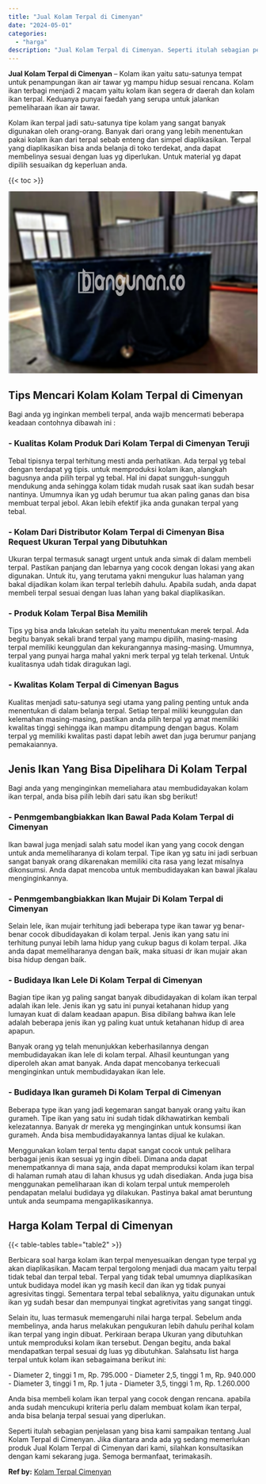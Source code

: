 ```yaml
---
title: "Jual Kolam Terpal di Cimenyan"
date: "2024-05-01"
categories: 
  - "harga"
description: "Jual Kolam Terpal di Cimenyan. Seperti itulah sebagian penjelasan yang bisa kami sampaikan tentang Jual Kolam Terpal di Cimenyan. Jika diantara anda ada yg s..."
---
```


**Jual Kolam Terpal di Cimenyan** – Kolam ikan yaitu satu-satunya tempat untuk penampungan ikan air tawar yg mampu hidup sesuai rencana. Kolam ikan terbagi menjadi 2 macam yaitu kolam ikan segera dr daerah dan kolam ikan terpal. Keduanya punyai faedah yang serupa untuk jalankan pemeliharaan ikan air tawar.

Kolam ikan terpal jadi satu-satunya tipe kolam yang sangat banyak digunakan oleh orang-orang. Banyak dari orang yang lebih menentukan pakai kolam ikan dari terpal sebab enteng dan simpel diaplikasikan. Terpal yang diaplikasikan bisa anda belanja di toko terdekat, anda dapat membelinya sesuai dengan luas yg diperlukan. Untuk material yg dapat dipilih sesuaikan dg keperluan anda.

{{< toc >}}

![Jual Kolam Terpal di Cimenyan](/images/jual-kolam-terpal-56.png)

## Tips Mencari Kolam Kolam Terpal di Cimenyan

Bagi anda yg inginkan membeli terpal, anda wajib mencermati beberapa keadaan contohnya dibawah ini :

### \- Kualitas Kolam Produk Dari Kolam Terpal di Cimenyan Teruji

Tebal tipisnya terpal terhitung mesti anda perhatikan. Ada terpal yg tebal dengan terdapat yg tipis. untuk memproduksi kolam ikan, alangkah bagusnya anda pilih terpal yg tebal. Hal ini dapat sungguh-sungguh mendukung anda sehingga kolam tidak mudah rusak saat ikan sudah besar nantinya. Umumnya ikan yg udah berumur tua akan paling ganas dan bisa membuat terpal jebol. Akan lebih efektif jika anda gunakan terpal yang tebal.

### \- Kolam Dari Distributor Kolam Terpal di Cimenyan Bisa Request Ukuran Terpal yang Dibutuhkan

Ukuran terpal termasuk sanagt urgent untuk anda simak di dalam membeli terpal. Pastikan panjang dan lebarnya yang cocok dengan lokasi yang akan digunakan. Untuk itu, yang terutama yakni mengukur luas halaman yang bakal dijadikan kolam ikan terpal terlebih dahulu. Apabila sudah, anda dapat membeli terpal sesuai dengan luas lahan yang bakal diaplikasikan.

### \- Produk Kolam Terpal Bisa Memilih

Tips yg bisa anda lakukan setelah itu yaitu menentukan merek terpal. Ada begitu banyak sekali brand terpal yang mampu dipilih, masing-masing terpal memiliki keunggulan dan kekurangannya masing-masing. Umumnya, terpal yang punyai harga mahal yakni merk terpal yg telah terkenal. Untuk kualitasnya udah tidak diragukan lagi.

### \- Kwalitas Kolam Terpal di Cimenyan Bagus

Kualitas menjadi satu-satunya segi utama yang paling penting untuk anda menentukan di dalam belanja terpal. Setiap terpal miliki keunggulan dan kelemahan masing-masing, pastikan anda pilih terpal yg amat memiliki kwalitas tinggi sehingga ikan mampu ditampung dengan bagus. Kolam terpal yg memiliki kwalitas pasti dapat lebih awet dan juga berumur panjang pemakaiannya.

## Jenis Ikan Yang Bisa Dipelihara Di Kolam Terpal

Bagi anda yang menginginkan memeliahara atau membudidayakan kolam ikan terpal, anda bisa pilih lebih dari satu ikan sbg berikut!

### \- Penmgembangbiakkan Ikan Bawal Pada Kolam Terpal di Cimenyan

Ikan bawal juga menjadi salah satu model ikan yang yang cocok dengan untuk anda memeliharanya di kolam terpal. Tipe ikan yg satu ini jadi serbuan sangat banyak orang dikarenakan memiliki cita rasa yang lezat misalnya dikonsumsi. Anda dapat mencoba untuk membudidayakan kan bawal jikalau menginginkannya.

### \- Penmgembangbiakkan Ikan Mujair Di Kolam Terpal di Cimenyan

Selain lele, ikan mujair terhitung jadi beberapa type ikan tawar yg benar-benar cocok dibudidayakan di kolam terpal. Jenis ikan yang satu ini terhitung punyai lebih lama hidup yang cukup bagus di kolam terpal. Jika anda dapat memeliharanya dengan baik, maka situasi dr ikan mujair akan bisa hidup dengan baik.

### \- Budidaya Ikan Lele Di Kolam Terpal di Cimenyan

Bagian tipe ikan yg paling sangat banyak dibudidayakan di kolam ikan terpal adalah ikan lele. Jenis ikan yg satu ini punyai ketahanan hidup yang lumayan kuat di dalam keadaan apapun. Bisa dibilang bahwa ikan lele adalah beberapa jenis ikan yg paling kuat untuk ketahanan hidup di area apapun.

Banyak orang yg telah menunjukkan keberhasilannya dengan membudidayakan ikan lele di kolam terpal. Alhasil keuntungan yang diperoleh akan amat banyak. Anda dapat mencobanya terkecuali menginginkan untuk membudidayakan ikan lele.

### \- Budidaya Ikan gurameh Di Kolam Terpal di Cimenyan

Beberapa type ikan yang jadi kegemaran sangat banyak orang yaitu ikan gurameh. Tipe ikan yang satu ini sudah tidak dikhawatirkan kembali kelezatannya. Banyak dr mereka yg menginginkan untuk konsumsi ikan gurameh. Anda bisa membudidayakannya lantas dijual ke kulakan.

Menggunakan kolam terpal tentu dapat sangat cocok untuk pelihara berbagai jenis ikan sesuai yg ingin dibeli. Dimana anda dapat menempatkannya di mana saja, anda dapat memproduksi kolam ikan terpal di halaman rumah atau di lahan khusus yg udah disediakan. Anda juga bisa menggunakan pemeliharaan ikan di kolam terpal untuk memperoleh pendapatan melalui budidaya yg dilakukan. Pastinya bakal amat beruntung untuk anda seumpama mengaplikasikannya.

## Harga Kolam Terpal di Cimenyan

{{< table-tables table="table2" >}}

Berbicara soal harga kolam ikan terpal menyesuaikan dengan type terpal yg akan diaplikasikan. Macam terpal tergolong menjadi dua macam yaitu terpal tidak tebal dan terpal tebal. Terpal yang tidak tebal umumnya diaplikasikan untuk budidaya model ikan yg masih kecil dan ikan yg tidak punyai agresivitas tinggi. Sementara terpal tebal sebaliknya, yaitu digunakan untuk ikan yg sudah besar dan mempunyai tingkat agretivitas yang sangat tinggi.

Selain itu, luas termasuk memengaruhi nilai harga terpal. Sebelum anda membelinya, anda harus melakukan pengukuran lebih dahulu perihal kolam ikan terpal yang ingin dibuat. Perkiraan berapa Ukuran yang dibutuhkan untuk memproduksi kolam ikan tersebut. Dengan begitu, anda bakal mendapatkan terpal sesuai dg luas yg dibutuhkan. Salahsatu list harga terpal untuk kolam ikan sebagaimana berikut ini:

\- Diameter 2, tinggi 1 m, Rp. 795.000 - Diameter 2,5, tinggi 1 m, Rp. 940.000 - Diameter 3, tinggi 1 m, Rp. 1 juta - Diameter 3,5, tinggi 1 m, Rp. 1.260.000

Anda bisa membeli kolam ikan terpal yang cocok dengan rencana. apabila anda sudah mencukupi kriteria perlu dalam membuat kolam ikan terpal, anda bisa belanja terpal sesuai yang diperlukan.

Seperti itulah sebagian penjelasan yang bisa kami sampaikan tentang Jual Kolam Terpal di Cimenyan. Jika diantara anda ada yg sedang memerlukan produk Jual Kolam Terpal di Cimenyan dari kami, silahkan konsultasikan dengan kami sekarang juga. Semoga bermanfaat, terimakasih.

**Ref by:** [Kolam Terpal Cimenyan](https://id.wikipedia.org/wiki/Kolam)
